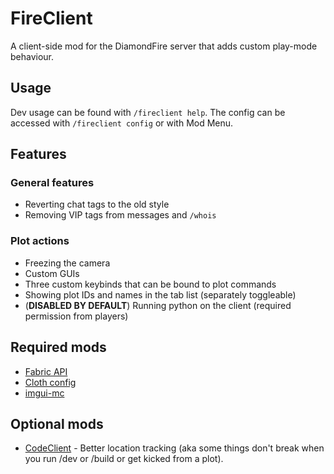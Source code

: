 # FireClient

A client-side mod for the DiamondFire server that adds custom play-mode behaviour.

## Usage
Dev usage can be found with `/fireclient help`. The config can be accessed with `/fireclient config` or with Mod Menu.

## Features

### General features
- Reverting chat tags to the old style
- Removing VIP tags from messages and `/whois`

### Plot actions
- Freezing the camera
- Custom GUIs
- Three custom keybinds that can be bound to plot commands
- Showing plot IDs and names in the tab list (separately toggleable)
- (**DISABLED BY DEFAULT**) Running python on the client (required permission from players)

## Required mods

- [Fabric API](https://modrinth.com/mod/fabric-api)
- [Cloth config](https://modrinth.com/mod/cloth-config)
- [imgui-mc](https://modrinth.com/mod/imgui-mc)

## Optional mods

- [CodeClient](https://modrinth.com/mod/codeclient) - Better location tracking (aka some things don't break when you run /dev or /build or get kicked from a plot).
